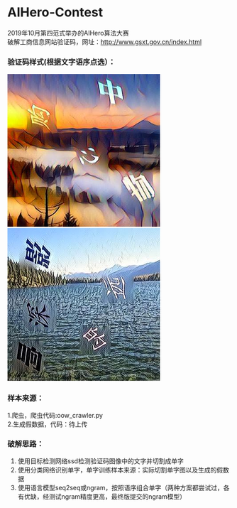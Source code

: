 # AIHero-Contest
2019年10月第四范式举办的AIHero算法大赛  
破解工商信息网站验证码，网址：http://www.gsxt.gov.cn/index.html  
### 验证码样式(根据文字语序点选）：  
![文字](https://github.com/WMandy/AIHero-Contest/blob/master/example_images/000000.png)
![文字](https://github.com/WMandy/AIHero-Contest/blob/master/example_images/000021.png)  
### 样本来源：  
1.爬虫，爬虫代码:oow_crawler.py  
2.生成假数据，代码：待上传
### 破解思路：  
1. 使用目标检测网络ssd检测验证码图像中的文字并切割成单字  
2. 使用分类网络识别单字，单字训练样本来源：实际切割单字图以及生成的假数据  
3. 使用语言模型seq2seq或ngram，按照语序组合单字（两种方案都尝试过，各有优缺，经测试ngram精度更高，最终版提交的ngram模型）  

